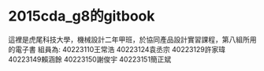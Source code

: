 2015cda_g8的gitbook
=======

這裡是虎尾科技大學，機械設計二年甲班，於協同產品設計實習課程，第八組所用的電子書
組員為:
40223110王常浩
40223124袁丞宗
40223129許家瑋
40223149賴涵餘
40223150謝俊宇
40223151簡正斌
